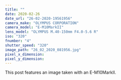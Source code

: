 ```yaml
---
title: ""
date: 2020-02-26
date_url: "26-02-2020-19561956"
camera_make: "OLYMPUS CORPORATION"
camera_model: "E-M10MarkII"
lens_model: "OLYMPUS M.40-150mm F4.0-5.6 R"
iso: "320"
fnumber: "4"
shutter_speed: "320"
image_path: "26_02_2020_081956.jpg"
pixel_x_dimension: 
pixel_y_dimension: 
---
```


This post features an image taken with an E-M10MarkII.
